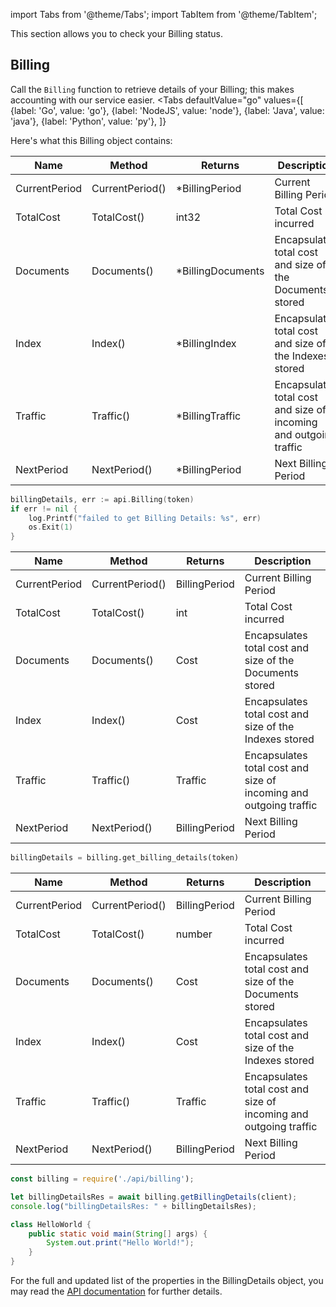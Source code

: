 import Tabs from '@theme/Tabs';
import TabItem from '@theme/TabItem';

This section allows you to check your Billing status. 

## Billing

Call the `Billing` function to retrieve details of your Billing; this makes accounting with our service easier.
<Tabs
  defaultValue="go"
  values={[
      {label: 'Go', value: 'go'},
      {label: 'NodeJS', value: 'node'},
      {label: 'Java', value: 'java'},
      {label: 'Python', value: 'py'},
    ]}  
>
<TabItem value="go">

Here's what this Billing object contains:

| Name          | Method          | Returns           | Description                                                       |
|---------------|-----------------|-------------------|-------------------------------------------------------------------|
| CurrentPeriod | CurrentPeriod() | *BillingPeriod    | Current Billing Period                                            |
| TotalCost     | TotalCost()     | int32             | Total Cost incurred                                               |
| Documents     | Documents()     | *BillingDocuments | Encapsulates total cost and size of the Documents stored          |
| Index         | Index()         | *BillingIndex     | Encapsulates total cost and size of the Indexes stored            |
| Traffic       | Traffic()       | *BillingTraffic   | Encapsulates total cost and size of incoming and outgoing traffic |
| NextPeriod    | NextPeriod()    | *BillingPeriod    | Next Billing Period                                               |

```go
billingDetails, err := api.Billing(token)
if err != nil {
    log.Printf("failed to get Billing Details: %s", err)
    os.Exit(1)
}
```
</TabItem>
<TabItem value="py">

| Name          | Method          | Returns           | Description                                                       |
|---------------|-----------------|-------------------|-------------------------------------------------------------------|
| CurrentPeriod | CurrentPeriod() | BillingPeriod     | Current Billing Period                                            |
| TotalCost     | TotalCost()     | int               | Total Cost incurred                                               |
| Documents     | Documents()     | Cost              | Encapsulates total cost and size of the Documents stored          |
| Index         | Index()         | Cost              | Encapsulates total cost and size of the Indexes stored            |
| Traffic       | Traffic()       | Traffic           | Encapsulates total cost and size of incoming and outgoing traffic |
| NextPeriod    | NextPeriod()    | BillingPeriod     | Next Billing Period                                               |

```py
billingDetails = billing.get_billing_details(token)
```

</TabItem>
<TabItem value="node">

| Name          | Method          | Returns           | Description                                                       |
|---------------|-----------------|-------------------|-------------------------------------------------------------------|
| CurrentPeriod | CurrentPeriod() | BillingPeriod     | Current Billing Period                                            |
| TotalCost     | TotalCost()     | number            | Total Cost incurred                                               |
| Documents     | Documents()     | Cost              | Encapsulates total cost and size of the Documents stored          |
| Index         | Index()         | Cost              | Encapsulates total cost and size of the Indexes stored            |
| Traffic       | Traffic()       | Traffic           | Encapsulates total cost and size of incoming and outgoing traffic |
| NextPeriod    | NextPeriod()    | BillingPeriod     | Next Billing Period                                               |

```javascript
const billing = require('./api/billing');

let billingDetailsRes = await billing.getBillingDetails(client);
console.log("billingDetailsRes: " + billingDetailsRes);
```

</TabItem>
<TabItem value="java">

```java
class HelloWorld {
    public static void main(String[] args) {
        System.out.print("Hello World!");
    }
}
```
</TabItem>
</Tabs>

For the full and updated list of the properties in the BillingDetails object,
you may read the [API documentation](https://godoc.org/github.com/overnest/strongdoc-go-sdk/api) for further details. 
